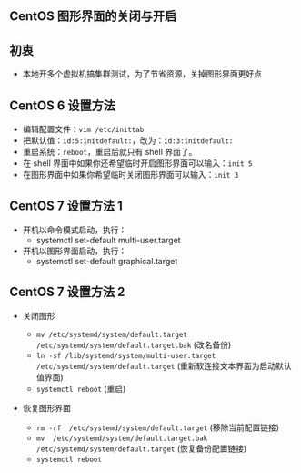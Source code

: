 ## CentOS 图形界面的关闭与开启


## 初衷

- 本地开多个虚拟机搞集群测试，为了节省资源，关掉图形界面更好点


## CentOS 6 设置方法

- 编辑配置文件：`vim /etc/inittab`
- 把默认值：`id:5:initdefault:`，改为：`id:3:initdefault:`
- 重启系统：`reboot`，重启后就只有 shell 界面了。
- 在 shell 界面中如果你还希望临时开启图形界面可以输入：`init 5`
- 在图形界面中如果你希望临时关闭图形界面可以输入：`init 3`


## CentOS 7 设置方法 1

- 开机以命令模式启动，执行：
    - systemctl set-default multi-user.target
- 开机以图形界面启动，执行：
    - systemctl set-default graphical.target

## CentOS 7 设置方法 2

- 关闭图形
	- `mv /etc/systemd/system/default.target /etc/systemd/system/default.target.bak`         (改名备份)
	- `ln -sf /lib/systemd/system/multi-user.target /etc/systemd/system/default.target`      (重新软连接文本界面为启动默认值界面)
	- `systemctl reboot`                                                                                                               (重启) 

- 恢复图形界面
	- `rm -rf  /etc/systemd/system/default.target`                                                                      (移除当前配置链接)
	- `mv  /etc/systemd/system/default.target.bak /etc/systemd/system/default.target`       (恢复备份配置链接)
	- `systemctl reboot`   